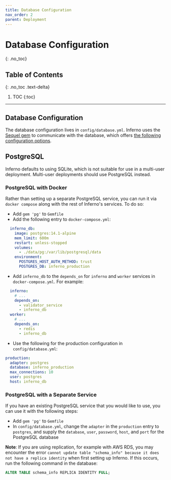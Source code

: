 ```yaml
---
title: Database Configuration
nav_order: 2
parent: Deployment
---
```

# Database Configuration
{: .no_toc}

## Table of Contents
{: .no_toc .text-delta}

1. TOC
{:toc}
---
## Database Configuration
The database configuration lives in `config/database.yml`. Inferno uses the
[Sequel gem](http://sequel.jeremyevans.net/) to communicate with the database,
which offers [the following configuration
options](http://sequel.jeremyevans.net/rdoc/files/doc/opening_databases_rdoc.html#label-General+connection+options).

## PostgreSQL
Inferno defaults to using SQLite, which is not suitable for use in a multi-user
deployment. Multi-user deployments should use PostgreSQL instead.

### PostgreSQL with Docker
Rather than setting up a separate PostgreSQL service, you can run it via
`docker compose` along with the rest of Inferno's services. To do so:
* Add `gem 'pg'` to `Gemfile`
* Add the following entry to `docker-compose.yml`:
```yaml
  inferno_db:
    image: postgres:14.1-alpine
    mem_limit: 600m
    restart: unless-stopped
    volumes:
      - ./data/pg:/var/lib/postgresql/data
    environment:
      POSTGRES_HOST_AUTH_METHOD: trust
      POSTGRES_DB: inferno_production
```
* Add `inferno_db` to the `depends_on` for `inferno` and `worker` services in
  `docker-compose.yml`. For example:
```yaml
  inferno:
    # ...
    depends_on:
      - validator_service
      - inferno_db
  worker:
    # ...
    depends_on:
      - redis
      - inferno_db
```
* Use the following for the production configuration in `config/database.yml`:
```yaml
production:
  adapter: postgres
  database: inferno_production
  max_connections: 10
  user: postgres
  host: inferno_db
```

### PostgreSQL with a Separate Service
If you have an existing PostgreSQL service that you would like to use, you can
use it with the following steps:

* Add `gem 'pg'` to `Gemfile`
* In `config/database.yml`, change the `adapter` in the `production` entry to
  `postgres`, and supply the `database`, `user`, `password`, `host`, and `port`
  for the PostgreSQL database

**Note**: If you are using replication, for example with AWS RDS, you may
encounter the error `cannot update table "schema_info" because
it does not have a replica identity` when first setting up Inferno.
If this occurs, run the following command in the database:
```sql
ALTER TABLE schema_info REPLICA IDENTITY FULL;
```
